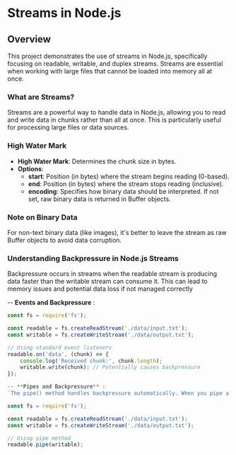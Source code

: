 # Streams in Node.js

## Overview
This project demonstrates the use of streams in Node.js, specifically focusing on readable, writable, and duplex streams. Streams are essential when working with large files that cannot be loaded into memory all at once.

### What are Streams?
Streams are a powerful way to handle data in Node.js, allowing you to read and write data in chunks rather than all at once. This is particularly useful for processing large files or data sources.

### High Water Mark

- **High Water Mark**: Determines the chunk size in bytes.
- **Options**:
  - **start**: Position (in bytes) where the stream begins reading (0-based).
  - **end**: Position (in bytes) where the stream stops reading (inclusive).
  - **encoding**: Specifies how binary data should be interpreted. If not set, raw binary data is returned in Buffer objects.

### Note on Binary Data
For non-text binary data (like images), it's better to leave the stream as raw Buffer objects to avoid data corruption.

### Understanding Backpressure in Node.js Streams
Backpressure occurs in streams when the readable stream is producing data faster than the writable stream can consume it. This can lead to memory issues and potential data loss if not managed correctly

-- **Events and Backpressure** : 
```javascript
const fs = require('fs');

const readable = fs.createReadStream('./data/input.txt');
const writable = fs.createWriteStream('./data/output.txt');

// Using standard event listeners
readable.on('data', (chunk) => {
    console.log('Received chunk:', chunk.length);
    writable.write(chunk); // Potentially causes backpressure
});

-- **Pipes and Backpressure** : 
`The pipe() method handles backpressure automatically. When you pipe a readable stream to a writable stream, Node.js manages the flow of data. If the writable stream's internal buffer is full, the readable stream will pause until there is space available in the buffer`

const fs = require('fs');

const readable = fs.createReadStream('./data/input.txt');
const writable = fs.createWriteStream('./data/output.txt');

// Using pipe method
readable.pipe(writable);



